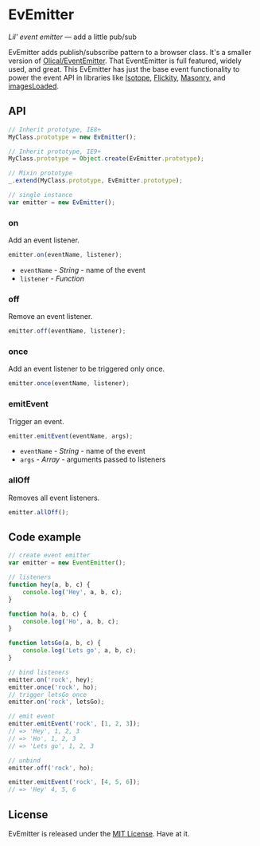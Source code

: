 # EvEmitter

_Lil' event emitter_ — add a little pub/sub

EvEmitter adds publish/subscribe pattern to a browser class. It's a smaller version of [Olical/EventEmitter](https://github.com/Olical/EventEmitter). That EventEmitter is full featured, widely used, and great. This EvEmitter has just the base event functionality to power the event API in libraries like [Isotope](http://isotope.metafizzy.co), [Flickity](http://flickity.metafizzy.co), [Masonry](http://masonry.desandro.com), and [imagesLoaded](http://imagesloaded.desandro.com).

## API

```js
// Inherit prototype, IE8+
MyClass.prototype = new EvEmitter();

// Inherit prototype, IE9+
MyClass.prototype = Object.create(EvEmitter.prototype);

// Mixin prototype
_.extend(MyClass.prototype, EvEmitter.prototype);

// single instance
var emitter = new EvEmitter();
```

### on

Add an event listener.

```js
emitter.on(eventName, listener);
```

-   `eventName` - _String_ - name of the event
-   `listener` - _Function_

### off

Remove an event listener.

```js
emitter.off(eventName, listener);
```

### once

Add an event listener to be triggered only once.

```js
emitter.once(eventName, listener);
```

### emitEvent

Trigger an event.

```js
emitter.emitEvent(eventName, args);
```

-   `eventName` - _String_ - name of the event
-   `args` - _Array_ - arguments passed to listeners

### allOff

Removes all event listeners.

```js
emitter.allOff();
```

## Code example

```js
// create event emitter
var emitter = new EventEmitter();

// listeners
function hey(a, b, c) {
    console.log('Hey', a, b, c);
}

function ho(a, b, c) {
    console.log('Ho', a, b, c);
}

function letsGo(a, b, c) {
    console.log('Lets go', a, b, c);
}

// bind listeners
emitter.on('rock', hey);
emitter.once('rock', ho);
// trigger letsGo once
emitter.on('rock', letsGo);

// emit event
emitter.emitEvent('rock', [1, 2, 3]);
// => 'Hey', 1, 2, 3
// => 'Ho', 1, 2, 3
// => 'Lets go', 1, 2, 3

// unbind
emitter.off('rock', ho);

emitter.emitEvent('rock', [4, 5, 6]);
// => 'Hey' 4, 5, 6
```

## License

EvEmitter is released under the [MIT License](http://desandro.mit-license.org/). Have at it.
